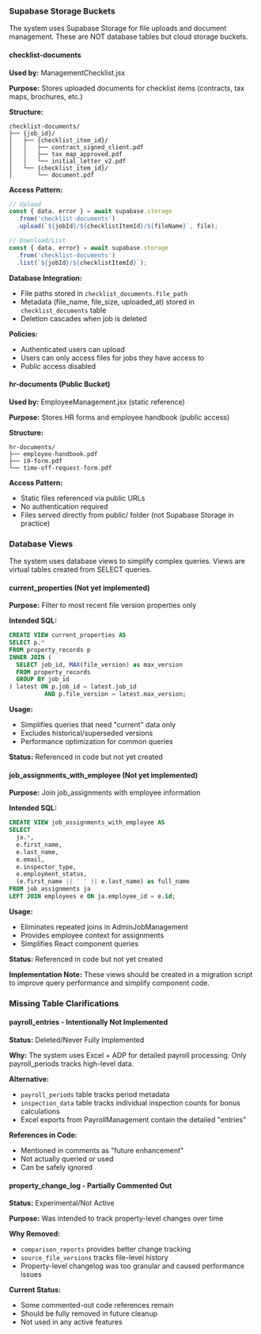 ### Supabase Storage Buckets

The system uses Supabase Storage for file uploads and document management. These are NOT database tables but cloud storage buckets.

#### **checklist-documents**
**Used by:** ManagementChecklist.jsx

**Purpose:** Stores uploaded documents for checklist items (contracts, tax maps, brochures, etc.)

**Structure:**
```
checklist-documents/
├── {job_id}/
│   ├── {checklist_item_id}/
│   │   ├── contract_signed_client.pdf
│   │   ├── tax_map_approved.pdf
│   │   └── initial_letter_v2.pdf
│   └── {checklist_item_id}/
│       └── document.pdf
```

**Access Pattern:**
```javascript
// Upload
const { data, error } = await supabase.storage
  .from('checklist-documents')
  .upload(`${jobId}/${checklistItemId}/${fileName}`, file);

// Download/List
const { data, error} = await supabase.storage
  .from('checklist-documents')
  .list(`${jobId}/${checklistItemId}`);
```

**Database Integration:**
- File paths stored in `checklist_documents.file_path`
- Metadata (file_name, file_size, uploaded_at) stored in `checklist_documents` table
- Deletion cascades when job is deleted

**Policies:**
- Authenticated users can upload
- Users can only access files for jobs they have access to
- Public access disabled

#### **hr-documents** (Public Bucket)
**Used by:** EmployeeManagement.jsx (static reference)

**Purpose:** Stores HR forms and employee handbook (public access)

**Structure:**
```
hr-documents/
├── employee-handbook.pdf
├── i9-form.pdf
└── time-off-request-form.pdf
```

**Access Pattern:**
- Static files referenced via public URLs
- No authentication required
- Files served directly from public/ folder (not Supabase Storage in practice)

### Database Views

The system uses database views to simplify complex queries. Views are virtual tables created from SELECT queries.

#### **current_properties** (Not yet implemented)
**Purpose:** Filter to most recent file version properties only

**Intended SQL:**
```sql
CREATE VIEW current_properties AS
SELECT p.*
FROM property_records p
INNER JOIN (
  SELECT job_id, MAX(file_version) as max_version
  FROM property_records
  GROUP BY job_id
) latest ON p.job_id = latest.job_id 
          AND p.file_version = latest.max_version;
```

**Usage:**
- Simplifies queries that need "current" data only
- Excludes historical/superseded versions
- Performance optimization for common queries

**Status:** Referenced in code but not yet created

#### **job_assignments_with_employee** (Not yet implemented)
**Purpose:** Join job_assignments with employee information

**Intended SQL:**
```sql
CREATE VIEW job_assignments_with_employee AS
SELECT 
  ja.*,
  e.first_name,
  e.last_name,
  e.email,
  e.inspector_type,
  e.employment_status,
  (e.first_name || ' ' || e.last_name) as full_name
FROM job_assignments ja
LEFT JOIN employees e ON ja.employee_id = e.id;
```

**Usage:**
- Eliminates repeated joins in AdminJobManagement
- Provides employee context for assignments
- Simplifies React component queries

**Status:** Referenced in code but not yet created

**Implementation Note:** These views should be created in a migration script to improve query performance and simplify component code.

### Missing Table Clarifications

#### **payroll_entries** - Intentionally Not Implemented
**Status:** Deleted/Never Fully Implemented

**Why:** The system uses Excel + ADP for detailed payroll processing. Only payroll_periods tracks high-level data.

**Alternative:** 
- `payroll_periods` table tracks period metadata
- `inspection_data` table tracks individual inspection counts for bonus calculations
- Excel exports from PayrollManagement contain the detailed "entries"

**References in Code:**
- Mentioned in comments as "future enhancement"
- Not actually queried or used
- Can be safely ignored

#### **property_change_log** - Partially Commented Out
**Status:** Experimental/Not Active

**Purpose:** Was intended to track property-level changes over time

**Why Removed:**
- `comparison_reports` provides better change tracking
- `source_file_versions` tracks file-level history
- Property-level changelog was too granular and caused performance issues

**Current Status:**
- Some commented-out code references remain
- Should be fully removed in future cleanup
- Not used in any active features

